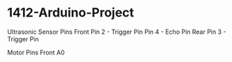 # 1412-Arduino-Project

Ultrasonic Sensor Pins
  Front
    Pin 2 - Trigger Pin
    Pin 4 - Echo Pin
  Rear
    Pin 3 - Trigger Pin

Motor Pins
  Front
    A0
 
